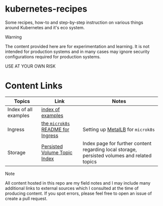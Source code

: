 # kubernetes-recipes

Some recipes, how-to and step-by-step instruction on various things around Kubernetes and it's eco system.

> [!WARNING]
> The content provided here are for experimentation and learning. It is not intended for production systems and in many cases may ignore security configurations required for production systems.
>
> USE AT YOUR OWN RISK

# Content Links

| Topics                | Link                                                              | Notes                                                                                        |
|-----------------------|-------------------------------------------------------------------|----------------------------------------------------------------------------------------------|
| Index of all examples | [index of examples](./all_examples.md)                            |                                                                                              |
| Ingress               | [the `microk8s` README for Ingress](./ingress/microk8s/README.md) | Setting up [MetalLB](https://metallb.universe.tf/) for `microk8s`                            | 
| Storage               | [Persisted Volume Topic Index](./persisted_volumes/README.md)     | Index page for further content regarding local storage, persisted volumes and related topics |

> [!NOTE]
> All content hosted in this repo are my field notes and I may include many additional links to external sources which I consulted at the time of producing content. If you spot errors, please feel free to open an issue of create a pull request.

